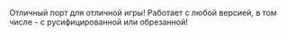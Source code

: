 Отличный порт для отличной игры! Работает с любой версией, в том числе - с русифицированной или обрезанной!
